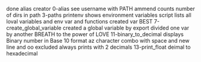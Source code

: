 done alias creator 0-alias
see username with 
PATH ammend
counts number of dirs in path 3-paths
printenv shows environment variables
script lists all loval variables and env var and functions
created var BEST
7-create_global_variable created a global variable by export
divided one var by another
BREATH to the power of LOVE
11-binary_to_decimal displays Binary number in Base 10 format
az character combo with space and new line and oo excluded
always prints with 2 decimals 13-print_float
deimal to hexadecimal
